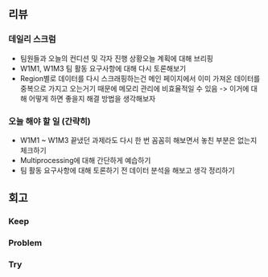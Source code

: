 ## 리뷰

### 데일리 스크럼
- 팀원들과 오늘의 컨디션 및 각자 진행 상황오늘 계획에 대해 브리핑
- W1M1, W1M3 팀 활동 요구사항에 대해 다시 토론해보기
- Region별로 데이터를 다시 스크래핑하는건 메인 페이지에서 이미 가져온 데이터를 중복으로 가지고 오는거기 때문에 메모리 관리에 비효율적일 수 있음 -> 이거에 대해 어떻게 하면 좋을지 해결 방법을 생각해보자

### 오늘 해야 할 일 (간략히)
- W1M1 ~ W1M3 끝냈던 과제라도 다시 한 번 꼼꼼히 해보면서 놓친 부분은 없는지 체크하기
- Multiprocessing에 대해 간단하게 예습하기
- 팀 활동 요구사항에 대해 토론하기 전 데이터 분석을 해보고 생각 정리하기

## 회고

### Keep
 
### Problem
 
### Try


